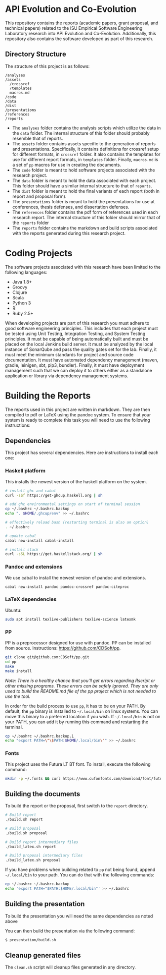 # API Evolution and Co-Evolution

This repository contains the reports (academic papers, grant proposal, and technical papers) related to the ISU Empirical Software Engineering Laboratory research into API Evolution and Co-Evolution. Additionally, this repository also contains the software developed as part of this research.

## Directory Structure

The structure of this project is as follows:

```
/analyses
/assets
  /crossref
  /templates
  macros.md
/code
/data
/dist
/presentations
/references
/reports
```

* The `analyses` folder contains the analysis scripts which utilize the data in the `data` folder. The internal structure of this folder should probably resemble that of reports.
* The `assets` folder contains assets specific to the generation of reports and presentations. Specifically, it contains definitions for crossref setup for different formats, in `crossref` folder. It also contains the templates for use for different report formats, in `templates` folder. Finally, `macros.md` is a set of `pp` macros for use in creating the documents.
* The `code` folder is meant to hold software projects associated with the research project.
* The `data` folder is meant to hold the data associated with each project. This folder should have a similar internal structure to that of `reports`.
* The `dist` folder is meant to hold the final variants of each report (both in report and proposal form).
* The `presentations` folder is meant to hold the presentations for use at conferences, thesis defenses, and dissertation defenses.
* The `references` folder contains the pdf form of references used in each research report. The internal structure of this folder should mirror that of the `reports` folder
* The `reports` folder contains the markdown and build scripts associated with the reports generated during this research project.

# Coding Projects

The software projects associated with this research have been limited to the following languages:

* Java 1.8+
* Groovy
* Clojure
* Scala
* Python 3
* R
* Ruby 2.5+

When developing projects are part of this research you must adhere to good software engineering principles. This includes that each project must be tested using Unit Testing, Integration Testing, and System Testing principles. It must be capable of being automatically built and must be placed on the local Jenkins build server. It must be analyzed by the local instance of SonarQube and pass the quality gates set for the lab. Finally, it must meet the minimum standards for project and source code documentation. It must have automated dependency management (maven, gradle, leinigen, sbt, pip3, bundler). Finally, it must have deployment management such that we can deploy it to others either as a standalone application or library via dependency management systems.

# Building the Reports

The reports used in this project are written in markdown. They are then compiled to pdf or LaTeX using the pandoc system. To ensure that your system is ready to complete this task you will need to use the following instructions:

## Dependencies

This project has several dependencies. Here are instructions to install each one:

### Haskell platform

This installs the newest version of the haskell platform on the system.

```bash
# install ghc and cabal
curl -sSf https://get-ghcup.haskell.org | sh

# add ghc environmental settings on start of terminal session
cp ~/.bashrc ~/.bashrc.backup
echo ". $HOME/.ghcup/env" >> ~/.bashrc

# effectively reload bash (restarting terminal is also an option)
. ~/.bashrc

# update cabal
cabal new-install cabal-install

# install stack
curl -sSL https://get.haskellstack.org/ | sh
```

### Pandoc and extensions

We use cabal to install the newest version of pandoc and extensions.

```bash
cabal new-install pandoc pandoc-crossref pandoc-citeproc
```

### LaTeX dependencies

Ubuntu:

```bash
sudo apt install texlive-publishers texlive-science latexmk
```

### PP

PP is a preprocessor designed for use with pandoc. PP can be installed from source. Instructions: https://github.com/CDSoft/pp.

```bash
git clone git@github.com:CDSoft/pp.git
cd pp
make
make install
```

*Note: There is a healthy chance that you'll get errors regarding Rscript or other missing programs. These errors can be safely ignored. They are only used to build the README.md file of the pp project which is not needed to use the tool.*

In order for the build process to use `pp`, it has to be on your PATH. By default, the `pp` binary is installed to `~/.local/bin` on
linux systems. You can move this binary to a preferred location if you wish. If `~/.local/bin` is not on your PATH,
you can add it by running this command and restarting the terminal.

```bash
cp ~/.bashrc ~/.bashrc.backup.1
echo "export PATH=\"\$PATH:$HOME/.local/bin\"" >> ~/.bashrc
```

### Fonts

This project uses the Futura LT BT font. To install, execute the following command:

```bash
mkdir -p ~/.fonts && curl https://www.cufonfonts.com/download/font/futura-lt-bt > /tmp/futura-lt-bt-fonts.zip && unzip /tmp/futura-lt-bt-fonts.zip -d ~/.fonts
```

## Building the documents

To build the report or the proposal, first switch to the `report` directory.

```bash
# Build report
./build.sh report

# Build proposal
./build.sh proposal

# Build report intermediary files
./build_latex.sh report

# Build proposal intermediary files
./build_latex.sh proposal
```

If you have problems when building related to `pp` not being found, append `~/.local/bin` to your path. You can do that with the following commands:

```bash
cp ~/.bashrc ~/.bashrc.backup
echo 'export PATH="$PATH:$HOME/.local/bin"' >> ~/.bashrc
```

## Building the presentation

To build the presentation you will need the same dependencies as noted above

You can then build the presentation via the following command:

```bash
$ presentation/build.sh
```

## Cleanup generated files

The `clean.sh` script will cleanup files generated in any directory.
